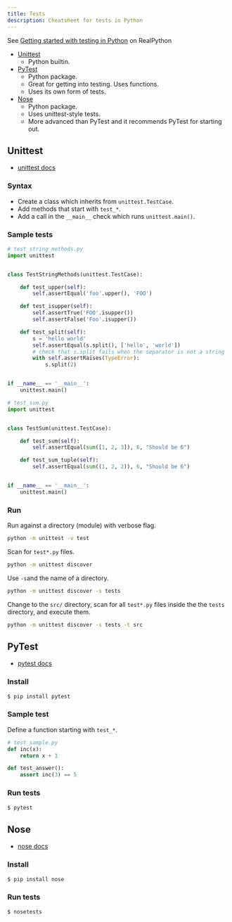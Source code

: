 ```yaml
---
title: Tests
description: Cheatsheet for tests in Python
---
```


See [Getting started with testing in Python](https://realpython.com/python-testing/) on RealPython

- [Unittest](#unittest)
	- Python builtin.
- [PyTest](#pytest)
	- Python package.
	- Great for getting into testing. Uses functions.
	- Uses its own form of tests.
- [Nose](#nose)
	- Python package.
	- Uses unittest-style tests.
	- More advanced than PyTest and it recommends PyTest for starting out.


## Unittest

- [unittest docs](https://docs.python.org/3/library/unittest.html)


### Syntax

- Create a class which inherits from `unittest.TestCase`.
- Add methods that start with `test_*`.
- Add a call in the `__main__` check which runs `unittest.main()`.

### Sample tests

```python
# test_string_methods.py
import unittest


class TestStringMethods(unittest.TestCase):

    def test_upper(self):
        self.assertEqual('foo'.upper(), 'FOO')

    def test_isupper(self):
        self.assertTrue('FOO'.isupper())
        self.assertFalse('Foo'.isupper())

    def test_split(self):
        s = 'hello world'
        self.assertEqual(s.split(), ['hello', 'world'])
        # check that s.split fails when the separator is not a string
        with self.assertRaises(TypeError):
            s.split(2)


if __name__ == '__main__':
    unittest.main()
```

```python
# test_sum.py
import unittest


class TestSum(unittest.TestCase):

    def test_sum(self):
        self.assertEqual(sum([1, 2, 3]), 6, "Should be 6")

    def test_sum_tuple(self):
        self.assertEqual(sum((1, 2, 2)), 6, "Should be 6")


if __name__ == '__main__':
    unittest.main()
```

### Run

Run against a directory (module) with verbose flag.

```sh
python -m unittest -v test
```

Scan for `test*.py` files.

```sh
python -m unittest discover
```

Use `-s`and the name of a directory.
```sh
python -m unittest discover -s tests
```

Change to the `src/` directory, scan for all `test*.py` files inside the the `tests` directory, and execute them.

```sh
python -m unittest discover -s tests -t src
```


## PyTest

- [pytest docs](https://docs.pytest.org/en/latest/)

### Install

```sh
$ pip install pytest
```

### Sample test

Define a function starting with `test_*`.


```python
# test_sample.py
def inc(x):
    return x + 1

def test_answer():
    assert inc(3) == 5
```

### Run tests

```sh
$ pytest
```

## Nose

- [nose docs](https://nose.readthedocs.io/en/latest/)

### Install

```sh
$ pip install nose
```

### Run tests

```sh
$ nosetests
```
